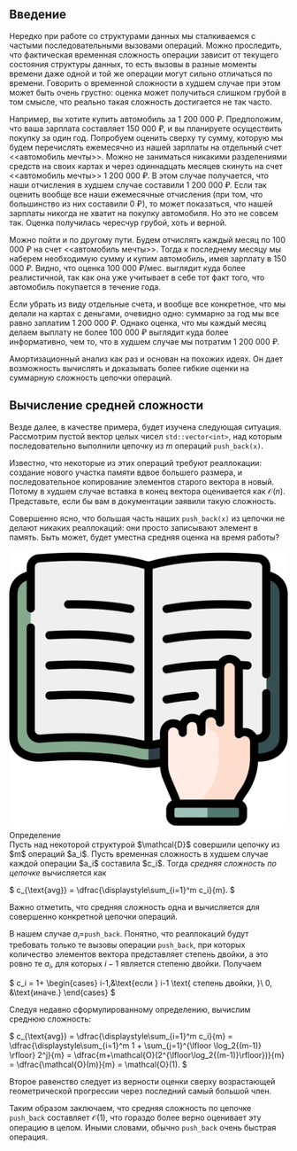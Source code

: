 ## Введение 

Нередко при работе со структурами данных мы сталкиваемся с частыми последовательными вызовами операций. Можно проследить, что фактическая временная сложность операции зависит от текущего состояния структуры данных, то есть вызовы в разные моменты времени даже одной и той же операции могут сильно отличаться по времени. Говорить о временной сложности в худшем случае при этом может быть  очень грустно: оценка может получиться слишком грубой в том смысле, что реально такая сложность достигается не так часто. 

Например, вы хотите купить автомобиль за 1 200 000 &#8381;. Предположим, что ваша зарплата составляет 150 000 &#8381;, и вы планируете осуществить покупку за один год. Попробуем оценить сверху ту сумму, которую мы будем перечислять ежемесячно из нашей зарплаты на отдельный счет <<автомобиль мечты>>. Можно не заниматься никакими разделениями средств на своих картах и через одиннадцать месяцев скинуть на счет <<автомобиль мечты>> 1 200 000 &#8381;. В этом случае получается, что наши отчисления в худшем случае составили 1 200 000 &#8381;. Если так оценить вообще все наши ежемесячные отчисления (при том, что большинство из них составили 0 &#8381;), то может показаться, что нашей зарплаты никогда не хватит на покупку автомобиля. Но это не совсем так. Оценка получилась чересчур грубой, хоть и верной.

Можно пойти и по другому пути. Будем отчислять каждый месяц по 100 000 &#8381; на счет <<автомобиль мечты>>. Тогда к последнему месяцу мы наберем необходимую сумму и купим автомобиль, имея зарплату в 150 000 &#8381;. Видно, что оценка 100 000 &#8381;/мес. выглядит куда более реалистичной, так как она уже учитывает в себе тот факт того, что автомобиль покупается в течение года.

Если убрать из виду отдельные счета, и вообще все конкретное, что мы делали на картах с деньгами, очевидно одно: суммарно за год мы все равно заплатим 1 200 000 &#8381;. Однако оценка, что мы каждый месяц делаем выплату не более 100 000 &#8381; выглядит куда более информативно, чем то, что в худшем случае мы потратим 1 200 000 &#8381;.

Амортизационный анализ как раз и основан на похожих идеях. Он дает возможность вычислять и доказывать более гибкие оценки на суммарную сложность цепочки операций.

## Вычисление средней сложности

Везде далее, в качестве примера, будет изучена следующая ситуация. Рассмотрим пустой вектор целых чисел `std::vector<int>`, над которым последовательно выполнили цепочку из $m$ операций `push_back(x)`. 

Известно, что некоторые из этих операций требуют реаллокации: создание нового участка памяти вдвое большего размера, и последовательное копирование элементов старого вектора в новый. Потому в худшем случае вставка в конец вектора оценивается как $\mathcal{O}(n)$. Представьте, если бы вам в документации заявили такую сложность. 

Совершенно ясно, что большая часть наших `push_back(x)` из цепочки не делают никаких реаллокаций: они просто записывают элемент в память. Быть может, будет уместна средняя оценка на время работы?

<div class="alert alert-definition">
  <img class="alert-icon" src="/assets/images/icons/study.png" alt="icon"><div class="alert-name">Определение</div>
Пусть над некоторой структурой $\mathcal{D}$ совершили цепочку из $m$ операций $a_i$. Пусть временная сложность в худшем случае каждой операции $a_i$ составила $c_i$. Тогда <em>средняя сложность по цепочке</em> вычисляется как 

$
c_{\text{avg}} = \dfrac{\displaystyle\sum_{i=1}^m c_i}{m}.
$

<a name="def-average-complexity"></a>
</div>

Важно отметить, что средняя сложность одна и вычисляется для совершенно конкретной цепочки операций.

В нашем случае $a_i=$`push_back`. Понятно, что реаллокаций будут требовать только те вызовы операции `push_back`, при которых количество элементов вектора представляет степень двойки, а это ровно те $a_i$, для которых $i-1$ является степеню двойки. Получаем 

$
c_i = 1+ \begin{cases}
   i-1,&\text{если } i-1 \text{ степень двойки, }\\
   0, &\text{иначе.}
 \end{cases}
$

Следуя недавно сформулированному определению, вычислим среднюю сложность:

$
c_{\text{avg}} = \dfrac{\displaystyle\sum_{i=1}^m c_i}{m} = 
\dfrac{\displaystyle\sum_{i=1}^m 1 + \sum_{j=1}^{\lfloor \log_2{(m-1)} \rfloor} 2^j}{m} = \dfrac{m+\mathcal{O}(2^{\lfloor\log_2{(m-1)}\rfloor})}{m} =  \dfrac{\mathcal{O}(m)}{m} = \mathcal{O}(1).
$

Второе равенство следует из верности оценки сверху возрастающей геометрической прогрессии через последний самый большой член.

Таким образом заключаем, что средняя сложность по цепочке `push_back` составляет $\mathcal{O}(1)$, что гораздо более верно оценивает эту операцию в целом. Иными словами, обычно `push_back` очень быстрая операция.


